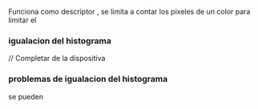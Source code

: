 Funciona como descriptor , se limita a contar los pixeles de un color para limitar el 


### igualacion del histograma

// Completar de la dispositiva


### problemas de igualacion del histograma 
se pueden 